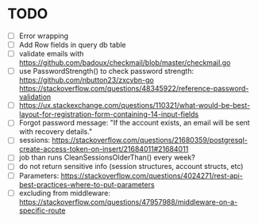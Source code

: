 # TODO

- [ ] Error wrapping
- [ ] Add Row fields in query db table
- [ ] validate emails with https://github.com/badoux/checkmail/blob/master/checkmail.go
- [ ] use PasswordStrength() to check password strength: https://github.com/nbutton23/zxcvbn-go
https://stackoverflow.com/questions/48345922/reference-password-validation
- [ ] https://ux.stackexchange.com/questions/110321/what-would-be-best-layout-for-registration-form-containing-14-input-fields
- [ ] Forgot password message: "If the account exists, an email will be sent with recovery details."
- [ ] sessions: https://stackoverflow.com/questions/21680359/postgresql-create-access-token-on-insert/21684011#21684011
- [ ] job than runs CleanSessionsOlderThan() every week?
- [ ] do not return sensitive info (session structures, account structs, etc)
- [ ] Parameters: https://stackoverflow.com/questions/4024271/rest-api-best-practices-where-to-put-parameters
- [ ] excluding from middleware: https://stackoverflow.com/questions/47957988/middleware-on-a-specific-route
